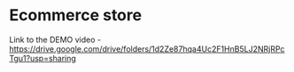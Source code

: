 # Ecommerce store


Link to the DEMO video - https://drive.google.com/drive/folders/1d2Ze87hqa4Uc2F1HnB5LJ2NRjRPcTgu1?usp=sharing
